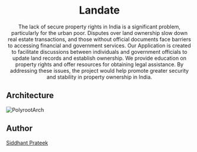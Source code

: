 <h1 align="center">Landate</h1>
<p align="center">
The lack of secure property rights in India is a significant problem, particularly for the urban poor. Disputes over land ownership slow down real estate transactions, and those without official documents face barriers to accessing financial and government services. Our Application is created to facilitate discussions between individuals and government officials to update land records and establish ownership. We provide education on property rights and offer resources for obtaining legal assistance. By addressing these issues, the project would help promote greater security and stability in property ownership in India.
</p>






## Architecture
![PolyrootArch](https://github.com/The-Origin-Labs/landate/assets/43869046/a49dcf41-be07-40c2-a02f-d011010def2d)


## Author
[Siddhant Prateek](https://github.com/siddhantprateek)
